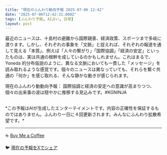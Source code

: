 ```yaml
---
title: "現在のふんわり動向予報 2025-07-06 12:42"
date: "2025-07-06T12:42:31.000Z"
tags: [ふんわり予報, AI占い, 日常]
layout: post
---
```


最近のニュースは、十島村の避難から国際親善、経済政策、スポーツまで多岐に渡ります。しかし、それぞれの事象を「文脈」と捉えれば、それぞれの報道を通して見える「本質」、例えば「人々の繋がり」「国際協調」「経済の安定」といったものは、実は共通の根幹を成しているのかもしれません。これはまるで、Yoneda 的分布仮説のように、異なる文脈においても一貫した「メッセージ」を読み取れるような感覚です。個々のニュースは異なっていても、それらを繋ぐ共通の「何か」を感じ取れる、そんな静かな動きが感じられます。


現在のふんわり動動向予報：
国際協調と経済の安定への意識が高まりつつ、個々の出来事の波は穏やかに推移する見込みです。#KGNINJA

<br>
*この予報はAIが生成したエンターテイメントです。内容の正確性を保証するものではありません。ふんわり一日に４回更新されます。みんなにふんわり拡散希望です。*

---
☕️ [Buy Me a Coffee](https://www.buymeacoffee.com/kgninja)

🐦 [現在の予報をXでシェア](https://twitter.com/intent/tweet?text=%E7%8F%BE%E5%9C%A8%E3%81%AE%E3%81%B5%E3%82%93%E3%82%8F%E3%82%8A%E4%BA%88%E5%A0%B1%3A%20%E3%80%8C%E6%9C%80%E8%BF%91%E3%81%AE%E3%83%8B%E3%83%A5%E3%83%BC%E3%82%B9%E3%81%AF%E3%80%81%E5%8D%81%E5%B3%B6%E6%9D%91%E3%81%AE%E9%81%BF%E9%9B%A3%E3%81%8B%E3%82%89%E5%9B%BD%E9%9A%9B%E8%A6%AA%E5%96%84%E3%80%81%E7%B5%8C%E6%B8%88%E6%94%BF%E7%AD%96%E3%80%81%E3%82%B9%E3%83%9D%E3%83%BC%E3%83%84%E3%81%BE%E3%81%A7%E5%A4%9A%E5%B2%90%E3%81%AB%E6%B8%A1%E3%82%8A%E3%81%BE%E3%81%99%E3%80%82%E3%80%8D%23KGNINJA%20%E7%B6%9A%E3%81%8D%E3%81%AF%E3%83%96%E3%83%AD%E3%82%B0%E3%81%A7%EF%BC%81%F0%9F%91%87&url=https%3A%2F%2Fkg-ninja.github.io%2FFunwariyoso%2F)
